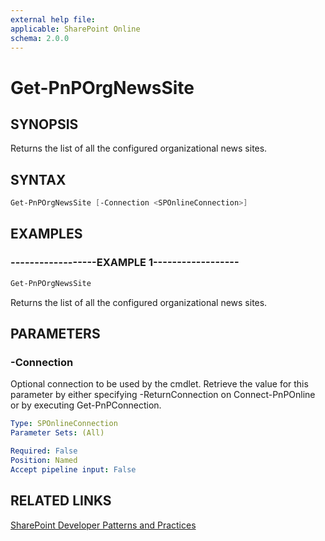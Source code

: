 ```yaml
---
external help file:
applicable: SharePoint Online
schema: 2.0.0
---
```

# Get-PnPOrgNewsSite

## SYNOPSIS
Returns the list of all the configured organizational news sites.

## SYNTAX 

```powershell
Get-PnPOrgNewsSite [-Connection <SPOnlineConnection>]
```

## EXAMPLES

### ------------------EXAMPLE 1------------------
```powershell
Get-PnPOrgNewsSite
```

Returns the list of all the configured organizational news sites.

## PARAMETERS

### -Connection
Optional connection to be used by the cmdlet. Retrieve the value for this parameter by either specifying -ReturnConnection on Connect-PnPOnline or by executing Get-PnPConnection.

```yaml
Type: SPOnlineConnection
Parameter Sets: (All)

Required: False
Position: Named
Accept pipeline input: False
```

## RELATED LINKS

[SharePoint Developer Patterns and Practices](https://aka.ms/sppnp)